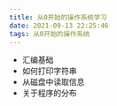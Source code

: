 ```yaml
---
title: 从0开始的操作系统学习
date: 2021-09-13 22:25:46
tags: 从0开始的操作系统
---
```


- 汇编基础
- 如何打印字符串
- 从磁盘中读取信息
- 关于程序的分布